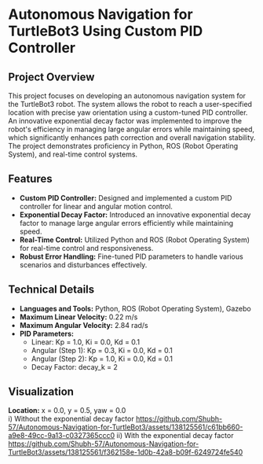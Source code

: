 # Autonomous Navigation for TurtleBot3 Using Custom PID Controller

## Project Overview
This project focuses on developing an autonomous navigation system for the TurtleBot3 robot. The system allows the robot to reach a user-specified location with precise yaw orientation using a custom-tuned PID controller. An innovative exponential decay factor was implemented to improve the robot's efficiency in managing large angular errors while maintaining speed, which significantly enhances path correction and overall navigation stability. The project demonstrates proficiency in Python, ROS (Robot Operating System), and real-time control systems.

## Features
- __Custom PID Controller:__ Designed and implemented a custom PID controller for linear and angular motion control.
- __Exponential Decay Factor:__ Introduced an innovative exponential decay factor to manage large angular errors efficiently while maintaining speed.
- __Real-Time Control:__ Utilized Python and ROS (Robot Operating System) for real-time control and responsiveness.
- __Robust Error Handling:__ Fine-tuned PID parameters to handle various scenarios and disturbances effectively.

## Technical Details
- __Languages and Tools:__ Python, ROS (Robot Operating System), Gazebo
- __Maximum Linear Velocity:__ 0.22 m/s
- __Maximum Angular Velocity:__ 2.84 rad/s
- __PID Parameters:__
  -  Linear: Kp = 1.0, Ki = 0.0, Kd = 0.1
  - Angular (Step 1): Kp = 0.3, Ki = 0.0, Kd = 0.1
  - Angular (Step 2): Kp = 1.0, Ki = 0.0, Kd = 0.1
  - Decay Factor: decay_k = 2

## Visualization
__Location:__ x = 0.0, y = 0.5, yaw = 0.0 <br />
i) Without the exponential decay factor
https://github.com/Shubh-57/Autonomous-Navigation-for-TurtleBot3/assets/138125561/c61bb660-a9e8-49cc-9a13-c0327365ccc0
ii) With the exponential decay factor
https://github.com/Shubh-57/Autonomous-Navigation-for-TurtleBot3/assets/138125561/f362158e-1d0b-42a8-b09f-6249724fe540
